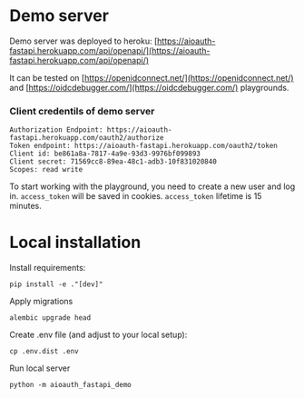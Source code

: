 # Demo server

Demo server was deployed to heroku: [https://aioauth-fastapi.herokuapp.com/api/openapi/](https://aioauth-fastapi.herokuapp.com/api/openapi/)

It can be tested on [https://openidconnect.net/](https://openidconnect.net/) and [https://oidcdebugger.com/](https://oidcdebugger.com/) playgrounds.

### Client credentils of demo server

```
Authorization Endpoint: https://aioauth-fastapi.herokuapp.com/oauth2/authorize
Token endpoint: https://aioauth-fastapi.herokuapp.com/oauth2/token
Client id: be861a8a-7817-4a9e-93d3-9976bf099893
Client secret: 71569cc8-89ea-48c1-adb3-10f831020840
Scopes: read write
```

To start working with the playground, you need to create a new user and log in. `access_token` will be saved in cookies. `access_token` lifetime is 15 minutes.

# Local installation

Install requirements:

```
pip install -e ."[dev]"
```

Apply migrations

```
alembic upgrade head
```

Create .env file (and adjust to your local setup):

```
cp .env.dist .env
```

Run local server

```
python -m aioauth_fastapi_demo
```
